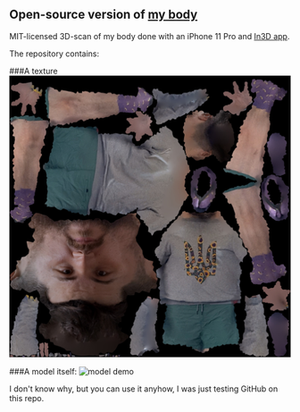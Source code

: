 ## Open-source version of [my body](https://www.facebook.com/Denis.Sergeevitch/)

MIT-licensed 3D-scan of my body done with an iPhone 11 Pro and [In3D app](https://apps.apple.com/us/app/in3d-3d-body-scanning/id1467153183).

The repository contains: 

###A texture
![my texture](https://github.com/DenisSergeevitch/My-3d-copy/blob/master/model.jpg?raw=true)

###A model itself:
![model demo](https://github.com/DenisSergeevitch/My-3d-copy/blob/master/demo.gif?raw=true)

I don't know why, but you can use it anyhow, I was just testing GitHub on this repo.